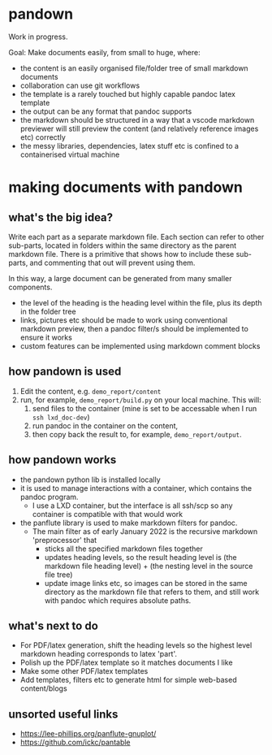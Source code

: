 # pandown

Work in progress.

Goal: Make documents easily, from small to huge, where:
- the content is an easily organised file/folder tree of small markdown documents
- collaboration can use git workflows
- the template is a rarely touched but highly capable pandoc latex template
- the output can be any format that pandoc supports
- the markdown should be structured in a way that a vscode markdown previewer will still preview the content (and relatively reference images etc) correctly
- the messy libraries, dependencies, latex stuff etc is confined to a containerised virtual machine


# making documents with pandown

## what's the big idea?
Write each part as a separate markdown file.
Each section can refer to other sub-parts, located in folders within the same directory as the parent markdown file. There is a primitive that shows how to include these sub-parts, and commenting that out will prevent using them.

In this way, a large document can be generated from many smaller components.
- the level of the heading is the heading level within the file, plus its depth in the folder tree
- links, pictures etc should be made to work using conventional markdown preview, then a pandoc filter/s should be implemented to ensure it works
- custom features can be implemented using markdown comment blocks 

## how pandown is used

1. Edit the content, e.g. `demo_report/content`
2. run, for example, `demo_report/build.py` on your local machine. This will:
	1. send files to the container (mine is set to be accessable when I run `ssh lxd_doc-dev`)
	2. run pandoc in the container on the content,
	3. then copy back the result to, for example, `demo_report/output`.

## how pandown works
- the pandown python lib is installed locally
- it is used to manage interactions with a container, which contains the pandoc program.
	- I use a LXD container, but the interface is all ssh/scp so any container is compatible with that would work
- the panflute library is used to make markdown filters for pandoc.
	- The main filter as of early January 2022 is the recursive markdown 'preprocessor' that
		- sticks all the specified markdown files together
		- updates heading levels, so the result heading level is (the markdown file heading level) + (the nesting level in the source file tree)
		- update image links etc, so images can be stored in the same directory as the markdown file that refers to them, and still work with pandoc which requires absolute paths.

## what's next to do
- For PDF/latex generation, shift the heading levels so the highest level markdown heading corresponds to latex 'part'.
- Polish up the PDF/latex template so it matches documents I like
- Make some other PDF/latex templates 
- Add templates, filters etc to generate html for simple web-based content/blogs

## unsorted useful links
- https://lee-phillips.org/panflute-gnuplot/
- https://github.com/ickc/pantable